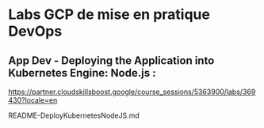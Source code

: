 # Labs GCP de mise en pratique DevOps

## App Dev - Deploying the Application into Kubernetes Engine: Node.js :
https://partner.cloudskillsboost.google/course_sessions/5363900/labs/369430?locale=en

README-DeployKubernetesNodeJS.md

